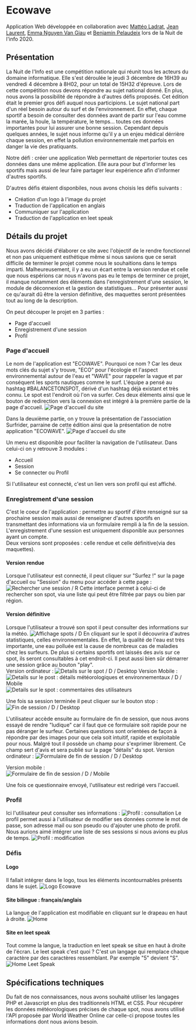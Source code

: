 # Ecowave
Application Web développée en collaboration avec [Mattéo Ladrat](https://github.com/Apokalypt), [Jean Laurent](https://github.com/jeanlrnt), [Emma Nguyen Van Giau](https://github.com/Emma-NVG) et [Benjamin Pelaudeix](https://github.com/Benjamin-Pelaudeix) lors de la Nuit de l'info 2020. 

## Présentation 
La Nuit de l'Info est une compétition nationale qui réunit tous les acteurs du domaine informatique. Elle s'est déroulée le jeudi 3 décembre de 16H39 au vendredi 4 décembre à 8H02, pour un total de 15H32 d'épreuve. Lors de cette compétition nous devons répondre au sujet national donné. En plus, nous avons la possibilité de répondre à d'autres défis proposés. Cet édition était le premier gros défi auquel nous participions.
Le sujet national part d'un réel besoin autour du surf et de l'environnement. En effet, chaque sportif a besoin de consulter des données avant de partir sur l'eau comme la marée, la houle, la température, le temps... toutes ces données importantes pour lui assurer une bonne session. Cependant depuis quelques années, le sujet nous informe qu'il y a un enjeu médical dérrière chaque session, en effet la pollution environnementale met parfois en danger la vie des pratiquants.

Notre défi : créer une application Web permettant de répertorier toutes ces données dans une même application. Elle aura pour but d'informer les sportifs mais aussi de leur faire partager leur expérience afin d'informer d'autres sportifs. 

D'autres défis étaient disponbiles, nous avons choisis les défis suivants : 
* Création d'un logo à l'image du projet
* Traduction de l'application en anglais
* Communiquer sur l'application
* Traduction de l'application en leet speak


## Détails du projet
Nous avons décidé d'élaborer ce site avec l'objectif de le rendre fonctionnel et non pas uniquement esthétique même si nous savions que ce serait difficile de terminer le projet comme nous le souhaitions dans le temps imparti. 
Malheureusement, il y a eu un écart entre la version rendue et celle que nous espérions car nous n'avons pas eu le temps de terminer ce projet, il manque notamment des éléments dans l'enregistrement d'une session, le module de déconnexion et la gestion de statistiques...
Pour présenter aussi ce qu'aurait dû être la version définitive, des maquettes seront présentées tout au long de la description.

On peut découper le projet en 3 parties : 
* Page d'accueil
* Enregistrement d'une session
* Profil

### Page d'accueil 
Le nom de l'application est "ECOWAVE". Pourquoi ce nom ? Car les deux mots clés du sujet s'y trouve, "ECO" pour l'écologie et l'aspect environnemental autour de l'eau et "WAVE" pour rappeler la vague et par conséquent les sports nautiques comme le surf.
L'équipe a pensé au hashtag #BALANCETONSPOT, dérivé d'un hashtag déjà existant et très connu. Le spot est l'endroit où l'on va surfer. 
Ces deux éléments ainsi que le bouton de redirection vers la connexion est intégré à la première partie de la page d'accueil.
![Page d'accueil du site](screenshots/home.png)

Dans la deuxième partie, on y trouve la présentation de l'association Surfrider, parraine de cette édition ainsi que la présentation de notre application "ECOWAVE".
![Page d'accueil du site](screenshots/home2.png)

Un menu est disponible pour faciliter la navigation de l'utilisateur. Dans celui-ci on y retrouve 3 modules : 
* Accueil
* Session 
* Se connecter ou Profil

Si l'utilisateur est connecté, c'est un lien vers son profil qui est affiché. 

### Enregistrement d'une session
C'est le coeur de l'application : permettre au sportif d'être renseigné sur sa prochaine session mais aussi de renseigner d'autres sportifs en transmettant des informations via un formulaire rempli à la fin de la session. 
L'enregistrement d'une session est uniquement disponible aux personnes ayant un compte.  
Deux versions sont proposées : celle rendue et celle définitive(via des maquettes).

#### Version rendue 
Lorsque l'utilisateur est connecté, il peut cliquer sur "Surfez !" sur la page d'accueil ou "Session" du menu pour accéder à cette page :
![Rechercher une session / R](screenshots/searchSession.png)
Cette interface permet à celui-ci de rechercher son spot, via une liste qui peut être filtrée par pays ou bien par région. 

#### Version définitive
Lorsque l'utilisateur a trouvé son spot il peut consulter des informations sur la météo.
![Affichage spots / D](mockupDesktop/spotDetails.jpeg)
En cliquant sur le spot il découvrira d'autres statistiques, celles environnementales. En effet, la qualité de l'eau est très importante, une eau polluée est la cause de nombreux cas de maladies chez les surfeurs. De plus si certains sportifs ont laissés des avis sur ce spot, ils seront consultables à cet endroit-ci.
Il peut aussi bien sûr démarrer une session grâce au bouton "play".    
Version ordinateur : 
![Details sur le spot / D / Desktop](mockupDesktop/launchSession.jpg)
Version Mobile :   
![Details sur le post  : détails météorologiques et environnementaux / D / Mobile](mockupMobile/launchSessionBis.png)       
![Details sur le spot : commentaires des utilisateurs](mockupMobile/noticeSpotBis.png)

Une fois sa session terminée il peut cliquer sur le bouton stop : 
![Fin de session / D / Desktop](mockupDesktop/closeSession.jpg)

L'utilisateur accède ensuite au formulaire de fin de session, que nous avons essayé de rendre "ludique" car il faut que ce formulaire soit rapide pour ne pas déranger le surfeur. 
Certaines questions sont orientées de façon à répondre par des images pour que cela soit intuitif, rapide et exploitable pour nous. 
Malgré tout il possède un champ pour s'exprimer librement. Ce champ sert d'avis et sera publié sur la page "détails" du spot.
Version ordinateur : 
![Formulaire de fin de session / D / Desktop](mockupDesktop/sessionForm.jpg)

Version mobile :          
![Formulaire de fin de session / D / Mobile](mockupMobile/sessionForm1Bis.png)

Une fois ce questionnaire envoyé, l'utilisateur est redirigé vers l'accueil. 

### Profil
Ici l'utilisateur peut consulter ses informations : 
![Profil : consultation](screenshots/profile.png)
Le profil permet aussi à l'utilisateur de modifier ses données comme le mot de passe, son adresse mail ou son pseudo ou d'ajouter une photo de profil. 
Nous aurions aimé intégrer une liste de ses sessions si nous avions eu plus de temps.
![Profil : modification](screenshots/modifyProfil.png)

### Défis 

#### Logo
Il fallait intégrer dans le logo, tous les éléments incontournables présents dans le sujet. 
![Logo Ecowave](LogoBis.png)

#### Site bilingue : français/anglais
La langue de l'application est modifiable en cliquant sur le drapeau en haut à droite.
![Home](screenshots/homeEnglish.png)

#### Site en leet speak 
Tout comme la langue, la traduction en leet speak se situe en haut à droite de l'écran.
Le leet speak c'est quoi ? C'est un langage qui remplace chaque caractère par des caractères ressemblant. Par exemple "5" devient "S". 
![Home Leet Speak ](screenshots/leetSpeak.png)

## Spécifications techniques
Du fait de nos connaissances, nous avons souhaité utiliser les langages PHP et Javascript en plus des traditionnels HTML et CSS. 
Pour récupérer les données météorologiques précises de chaque spot, nous avons utilisé l'API proposée par World Weather Online car celle-ci propose toutes les informations dont nous avions besoin.
